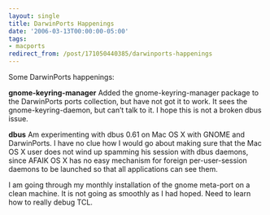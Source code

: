 ```yaml
---
layout: single
title: DarwinPorts Happenings
date: '2006-03-13T00:00:00-05:00'
tags:
- macports
redirect_from: /post/171050440385/darwinports-happenings
---
```

Some DarwinPorts happenings:

__gnome-keyring-manager__
Added the gnome-keyring-manager package to the DarwinPorts ports collection, but have not got it to work. It sees the gnome-keyring-daemon, but can&rsquo;t talk to it. I hope this is not a broken dbus issue.

__dbus__
Am experimenting with dbus 0.61 on Mac OS X with GNOME and DarwinPorts. I have no clue how I would go about making sure that the Mac OS X user does not wind up spamming his session with dbus daemons, since AFAIK OS X has no easy mechanism for foreign per-user-session daemons to be launched so that all applications can see them.

I am going through my monthly installation of the gnome meta-port on a clean machine. It is not going as smoothly as I had hoped. Need to learn how to really debug TCL.
